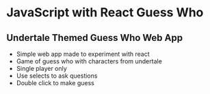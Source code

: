 # JavaScript with React Guess Who
## Undertale Themed Guess Who Web App
  - Simple web app made to experiment with react
  - Game of guess who with characters from undertale
  - Single player only
  - Use selects to ask questions
  - Double click to make guess
